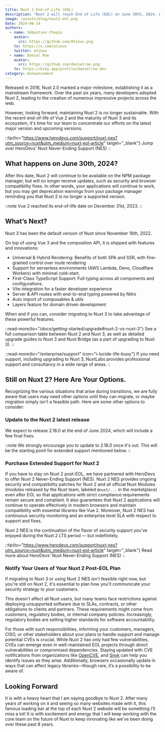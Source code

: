 ```yaml
---
title: Nuxt 2 End-of-Life (EOL)
description: "Nuxt 2 will reach End of Life (EOL) on June 30th, 2024. We've partnered with HeroDevs on offering Never-Ending Support (NES)."
image: /assets/blog/nuxt2-eol.png
date: 2024-06-14
authors:
  - name: Sébastien Chopin
    avatar:
      src: https://github.com/Atinux.png
    to: https://x.com/atinux
    twitter: atinux
  - name: Daniel Roe
    avatar:
      src: https://github.com/danielroe.png
    to: https://bsky.app/profile/danielroe.dev
category: Announcement
---
```


Released in 2018, Nuxt 2.0 marked a major milestone, establishing it as a mainstream framework. Over the past six years, many developers adopted Nuxt 2, leading to the creation of numerous impressive projects across the web.

However, looking forward, maintaining Nuxt 2 is no longer sustainable. With the recent end-of-life of Vue 2 and the maturity of Nuxt 3 and its ecosystem, it's time for our team to concentrate our efforts on the latest major version and upcoming versions.

::tip{to="https://www.herodevs.com/support/nuxt-nes?utm_source=nuxt&utm_medium=nuxt-eol-article" target="_blank"}
Jump over HeroDevs' Nuxt Never-Ending Support (NES)
::

## What happens on June 30th, 2024?

After this date, Nuxt 2 will continue to be available on the NPM package manager, but will no longer receive updates, such as security and browser compatibility fixes. In other words, your applications will continue to work, but you may get deprecation warnings from your package manager reminding you that Nuxt 2 is no longer a supported version.

::note
Vue 2 reached its end-of-life date on December 31st, 2023.
::
    
## What’s Next?

Nuxt 3 has been the default version of Nuxt since November 16th, 2022.

On top of using Vue 3 and the composition API, it is shipped with features and innovations:
- Universal & Hybrid Rendering: Benefits of both SPA and SSR, with fine-grained control over route rendering
- Support for serverless environments (AWS Lambda, Deno, Cloudflare Workers) with minimal cold-start.
- First-Class TypeScript Support: Full typing across all components and configurations.
- Vite integration for a faster developer experience
- Server & API routes with end-to-end typing powered by Nitro
- Auto import of composables & utils
- Layers feature for domain driven development

When and if you can, consider migrating to Nuxt 3 to take advantage of these powerful features.

::read-more{to="/docs/getting-started/upgrade#nuxt-2-vs-nuxt-3"}
See a full comparison table between Nuxt 2 and Nuxt 3, as well as detailed upgrade guides to Nuxt 3 and Nuxt Bridge (as a part of upgrading to Nuxt 3).
::

::read-more{to="/enterprise/support" icon="i-lucide-life-buoy"}
If you need support, including upgrading to Nuxt 3, NuxtLabs provides professional support and consultancy in a wide range of areas.
::

## Still on Nuxt 2? Here Are Your Options.

Recognizing the various situations that arise during transitions, we are fully aware that users may need other options until they can migrate, or maybe migration simply isn't a feasible path. Here are some other options to consider:

### Update to the Nuxt 2 latest release

We expect to release 2.18.0 at the end of June 2024, which will include a few final fixes.

::note
We strongly encourage you to update to 2.18.0 once it's out. This will be the starting point for extended support mentioned below.
::

### Purchase Extended Support for Nuxt 2

If you have to stay on Nuxt 2 post-EOL, we have partnered with HeroDevs to offer Nuxt 2 Never-Ending Support (NES). Nuxt 2 NES provides ongoing security and compatibility patches for Nuxt 2 and all official Nuxt Modules (modules released by the Nuxt team, labeled `@nuxt/...` in the marketplace) even after EOL so that applications with strict compliance requirements remain secure and compliant. It also guarantees that Nuxt 2 applications will continue to operate effectively in modern browsers and maintain compatibility with essential libraries like Vue 2. Moreover, Nuxt 2 NES has continuous security monitoring and an enterprise level SLA with respect to support and fixes.

Nuxt 2 NES is the continuation of the flavor of security support you’ve enjoyed during the Nuxt 2 LTS period — but indefinitely.

::tip{to="https://www.herodevs.com/support/nuxt-nes?utm_source=nuxt&utm_medium=nuxt-eol-article" target="_blank"}
Read more about HeroDevs' Nuxt Never-Ending Support (NES)
::

### Notify Your Users of Your Nuxt 2 Post-EOL Plan

If migrating to Nuxt 3 or using Nuxt 2 NES isn't feasible right now, but you're still on Nuxt 2, it's essential to plan how you'll communicate your security strategy to your customers.

This doesn't affect all Nuxt users, but many teams face restrictions against deploying unsupported software due to SLAs, contracts, or other obligations to clients and partners. These requirements might come from customers, regulatory bodies, or internal company policies. Increasingly, regulatory bodies are setting higher standards for software accountability.

For those with such responsibilities, informing your customers, managers, CISO, or other stakeholders about your plans to handle support and manage potential CVEs is crucial. While Nuxt 2 has only had few vulnerabilities, CVEs can emerge even in well-maintained EOL projects through direct vulnerabilities or compromised dependencies. Staying updated with CVE notifications from organizations like [OpenCVE](https://www.opencve.io), and [Snyk](https://snyk.io) can help you identify issues as they arise. Additionally, browsers occasionally update in ways that can affect legacy libraries—though rare, it’s a possibility to be aware of.

## Looking Forward

It is with a heavy heart that I am saying goodbye to Nuxt 2. After many years of working on it and seeing so many websites made with it, this famous loading bar at the top of each Nuxt 2 website will be something I’ll miss a lot! It is with excitement and energy that I will keep working with the core team on the future of Nuxt to keep innovating like we've been doing over these past 8 years.
